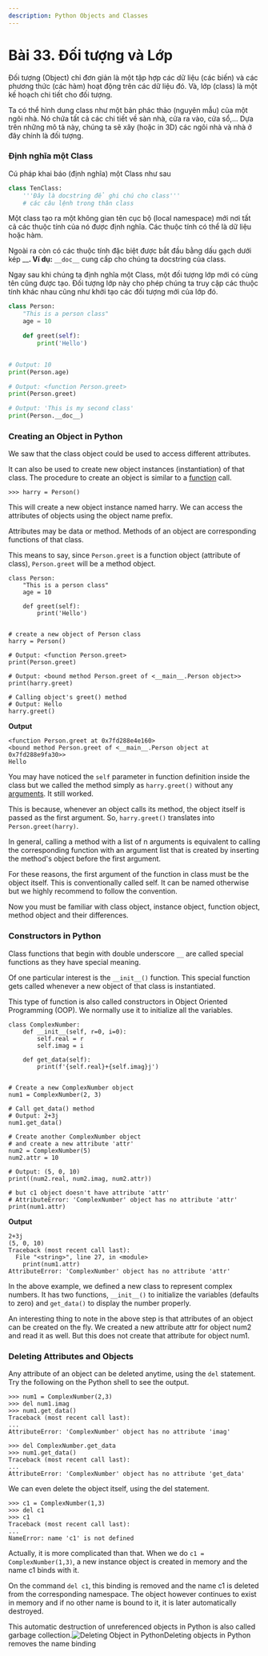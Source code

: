 ```yaml
---
description: Python Objects and Classes
---
```


# Bài 33. Đối tượng và Lớp

Đối tượng \(Object\) chỉ đơn giản là một tập hợp các dữ liệu \(các biến\) và các phương thức \(các hàm\) hoạt động trên các dữ liệu đó. Và, lớp \(class\) là một kế hoạch chi tiết cho đối tượng.

Ta có thể hình dung class như một bản phác thảo \(nguyên mẫu\) của một ngôi nhà. Nó chứa tất cả các chi tiết về sàn nhà, cửa ra vào, cửa sổ,... Dựa trên những mô tả này, chúng ta sẽ xây \(hoặc in 3D\) các ngôi nhà và nhà ở đây chính là đối tượng.

### Định nghĩa một Class <a id="define"></a>

Cú pháp khai báo \(định nghĩa\) một Class như sau

```python
class TenClass:
    '''Đây là docstring để ghi chú cho class'''
    # các câu lệnh trong thân class 
```

Một class tạo ra một không gian tên cục bộ \(local namespace\) mới nơi tất cả các thuộc tính của nó được định nghĩa. Các thuộc tính có thể là dữ liệu hoặc hàm.

Ngoài ra còn có các thuộc tính đặc biệt được bắt đầu bằng dấu gạch dưới kép \_\_**. Ví dụ:** `__doc__`  cung cấp cho chúng ta docstring của class.

Ngay sau khi chúng ta định nghĩa một Class, một đối tượng lớp mới có cùng tên cũng được tạo. Đối tượng lớp này cho phép chúng ta truy cập các thuộc tính khác nhau cũng như khởi tạo các đối tượng mới của lớp đó.

```python
class Person:
    "This is a person class"
    age = 10

    def greet(self):
        print('Hello')


# Output: 10
print(Person.age)

# Output: <function Person.greet>
print(Person.greet)

# Output: 'This is my second class'
print(Person.__doc__)
```

### Creating an Object in Python <a id="create"></a>

We saw that the class object could be used to access different attributes.

It can also be used to create new object instances \(instantiation\) of that class. The procedure to create an object is similar to a [function](https://www.programiz.com/python-programming/function) call.

```text
>>> harry = Person()
```

This will create a new object instance named harry. We can access the attributes of objects using the object name prefix.

Attributes may be data or method. Methods of an object are corresponding functions of that class.

This means to say, since `Person.greet` is a function object \(attribute of class\), `Person.greet` will be a method object.

```text
class Person:
    "This is a person class"
    age = 10

    def greet(self):
        print('Hello')


# create a new object of Person class
harry = Person()

# Output: <function Person.greet>
print(Person.greet)

# Output: <bound method Person.greet of <__main__.Person object>>
print(harry.greet)

# Calling object's greet() method
# Output: Hello
harry.greet()
```

**Output**

```text
<function Person.greet at 0x7fd288e4e160>
<bound method Person.greet of <__main__.Person object at 0x7fd288e9fa30>>
Hello
```

You may have noticed the `self` parameter in function definition inside the class but we called the method simply as `harry.greet()` without any [arguments](https://www.programiz.com/python-programming/function-argument). It still worked.

This is because, whenever an object calls its method, the object itself is passed as the first argument. So, `harry.greet()` translates into `Person.greet(harry)`.

In general, calling a method with a list of n arguments is equivalent to calling the corresponding function with an argument list that is created by inserting the method's object before the first argument.

For these reasons, the first argument of the function in class must be the object itself. This is conventionally called self. It can be named otherwise but we highly recommend to follow the convention.

Now you must be familiar with class object, instance object, function object, method object and their differences.

### Constructors in Python <a id="constructor"></a>

Class functions that begin with double underscore `__` are called special functions as they have special meaning.

Of one particular interest is the `__init__()` function. This special function gets called whenever a new object of that class is instantiated.

This type of function is also called constructors in Object Oriented Programming \(OOP\). We normally use it to initialize all the variables.

```text
class ComplexNumber:
    def __init__(self, r=0, i=0):
        self.real = r
        self.imag = i

    def get_data(self):
        print(f'{self.real}+{self.imag}j')


# Create a new ComplexNumber object
num1 = ComplexNumber(2, 3)

# Call get_data() method
# Output: 2+3j
num1.get_data()

# Create another ComplexNumber object
# and create a new attribute 'attr'
num2 = ComplexNumber(5)
num2.attr = 10

# Output: (5, 0, 10)
print((num2.real, num2.imag, num2.attr))

# but c1 object doesn't have attribute 'attr'
# AttributeError: 'ComplexNumber' object has no attribute 'attr'
print(num1.attr)
```

**Output**

```text
2+3j
(5, 0, 10)
Traceback (most recent call last):
  File "<string>", line 27, in <module>
    print(num1.attr)
AttributeError: 'ComplexNumber' object has no attribute 'attr'
```

In the above example, we defined a new class to represent complex numbers. It has two functions, `__init__()` to initialize the variables \(defaults to zero\) and `get_data()` to display the number properly.

An interesting thing to note in the above step is that attributes of an object can be created on the fly. We created a new attribute attr for object num2 and read it as well. But this does not create that attribute for object num1.

### Deleting Attributes and Objects <a id="delete"></a>

Any attribute of an object can be deleted anytime, using the `del` statement. Try the following on the Python shell to see the output.

```text
>>> num1 = ComplexNumber(2,3)
>>> del num1.imag
>>> num1.get_data()
Traceback (most recent call last):
...
AttributeError: 'ComplexNumber' object has no attribute 'imag'

>>> del ComplexNumber.get_data
>>> num1.get_data()
Traceback (most recent call last):
...
AttributeError: 'ComplexNumber' object has no attribute 'get_data'
```

We can even delete the object itself, using the del statement.

```text
>>> c1 = ComplexNumber(1,3)
>>> del c1
>>> c1
Traceback (most recent call last):
...
NameError: name 'c1' is not defined
```

Actually, it is more complicated than that. When we do `c1 = ComplexNumber(1,3)`, a new instance object is created in memory and the name c1 binds with it.

On the command `del c1`, this binding is removed and the name c1 is deleted from the corresponding namespace. The object however continues to exist in memory and if no other name is bound to it, it is later automatically destroyed.

This automatic destruction of unreferenced objects in Python is also called garbage collection.![Deleting Object in Python](https://cdn.programiz.com/sites/tutorial2program/files/objectReference.jpg)Deleting objects in Python removes the name binding

